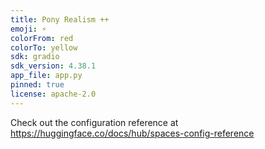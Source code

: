```yaml
---
title: Pony Realism ++
emoji: ⚡
colorFrom: red
colorTo: yellow
sdk: gradio
sdk_version: 4.38.1
app_file: app.py
pinned: true
license: apache-2.0
---
```


Check out the configuration reference at https://huggingface.co/docs/hub/spaces-config-reference